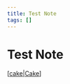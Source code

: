 ```yaml
---
title: Test Note
tags: []
---
```


# Test Note

[[cake|Cake]]

[//begin]: # "Autogenerated link references for markdown compatibility"
[cake|Cake]: ../recipes/cake "Cake"
[//end]: # "Autogenerated link references"